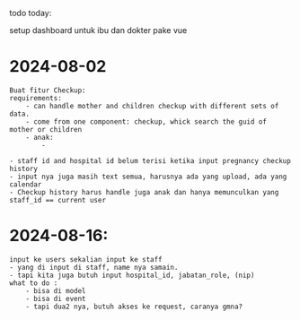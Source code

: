 todo today:

setup dashboard untuk ibu dan dokter pake vue

# 2024-08-02
    Buat fitur Checkup:
    requirements:
        - can handle mother and children checkup with different sets of data.
        - come from one component: checkup, whick search the guid of mother or children
        - anak:
            - 

    - staff id and hospital id belum terisi ketika input pregnancy checkup history
    - input nya juga masih text semua, harusnya ada yang upload, ada yang calendar
    - Checkup history harus handle juga anak dan hanya memunculkan yang staff_id == current user

# 2024-08-16:
    input ke users sekalian input ke staff
    - yang di input di staff, name nya samain.
    - tapi kita juga butuh input hospital_id, jabatan_role, (nip)
    what to do :
        - bisa di model
        - bisa di event
        - tapi dua2 nya, butuh akses ke request, caranya gmna?
        